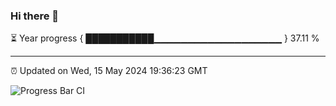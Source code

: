 ### Hi there 👋

⏳ Year progress { ███████████▁▁▁▁▁▁▁▁▁▁▁▁▁▁▁▁▁▁▁ } 37.11 %

---

⏰ Updated on Wed, 15 May 2024 19:36:23 GMT

![Progress Bar CI](https://github.com/IshwaranRudhara/GIT-ACTION/workflows/Progress%20Bar%20CI/badge.svg)
